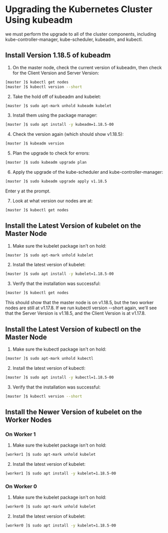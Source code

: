 # Upgrading the Kubernetes Cluster Using kubeadm
we must perform the upgrade to all of the cluster components, including kube-controller-manager, kube-scheduler, kubeadm, and kubectl.

## Install Version 1.18.5 of kubeadm
1. On the master node, check the current version of kubeadm, then check for the Client Version and Server Version:
```bash
[master ]$ kubectl get nodes
[master ]$ kubectl version --short
```
2. Take the hold off of kubeadm and kubelet:
```bash
[master ]$ sudo apt-mark unhold kubeadm kubelet
```
3. Install them using the package manager:
```bash
[master ]$ sudo apt install -y kubeadm=1.18.5-00
```
4. Check the version again (which should show v1.18.5):
```bash
[master ]$ kubeadm version
```
5. Plan the upgrade to check for errors:
```bash
[master ]$ sudo kubeadm upgrade plan
```
6. Apply the upgrade of the kube-scheduler and kube-controller-manager:
```bash
[master ]$ sudo kubeadm upgrade apply v1.18.5
```
Enter y at the prompt.

7. Look at what version our nodes are at:
```bash
[master ]$ kubectl get nodes
```
## Install the Latest Version of kubelet on the Master Node
1. Make sure the kubelet package isn't on hold:
```bash
[master ]$ sudo apt-mark unhold kubelet
```
2. Install the latest version of kubelet:
```bash
[master ]$ sudo apt install -y kubelet=1.18.5-00
```
3. Verify that the installation was successful:
```bash
[master ]$ kubectl get nodes
```
This should show that the master node is on v1.18.5, but the two worker nodes are still at v1.17.8. If we run kubectl version --short again, we'll see that the Server Version is v1.18.5, and the Client Version is at v1.17.8.

## Install the Latest Version of kubectl on the Master Node
1. Make sure the kubectl package isn't on hold:
```bash
[master ]$ sudo apt-mark unhold kubectl
```
2. Install the latest version of kubectl:
```bash
[master ]$ sudo apt install -y kubectl=1.18.5-00
```
3. Verify that the installation was successful:
```bash
[master ]$ kubectl version --short
```
## Install the Newer Version of kubelet on the Worker Nodes
### On Worker 1
1. Make sure the kubelet package isn't on hold:
```bash
[worker1 ]$ sudo apt-mark unhold kubelet
```
2. Install the latest version of kubelet:
```bash
[worker1 ]$ sudo apt install -y kubelet=1.18.5-00
```
### On Worker 0
1. Make sure the kubelet package isn't on hold:
```bash
[worker0 ]$ sudo apt-mark unhold kubelet
```
2. Install the latest version of kubelet:
```bash
[worker0 ]$ sudo apt install -y kubelet=1.18.5-00
```